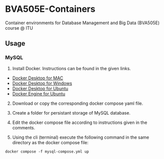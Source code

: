 # BVA505E-Containers
Container environments for Database Management and Big Data (BVA505E) course @ ITU


## Usage

### MySQL

1. Install Docker. Instructions can be found in the given links.
- [Docker Desktop for MAC](https://docs.docker.com/desktop/install/mac-install/)
- [Docker Desktop for Windows](https://docs.docker.com/desktop/install/windows-install/)
- [Docker Desktop for Ubuntu](https://docs.docker.com/desktop/install/ubuntu/)
- [Docker Engine for Ubuntu](https://docs.docker.com/engine/install/ubuntu/)

2. Download or copy the corresponding docker compose yaml file.

3. Create a folder for persistant storage of MySQL database.

4. Edit the docker compose file according to instructions given in the comments.

5. Using the cli (terminal) execute the following command in the same directory as the docker compose file:
```
docker compose -f mysql-compose.yml up
```
